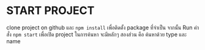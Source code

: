 # START PROJECT

clone project on github และ `npm install` เพื่อติดตั้ง package ที่จำเป็น จากนั้น Run คำสั่ง `npm start`
เพื่อเปิด project
ในการค้นหา จะมีหลักๆ สองส่วน คือ ค้นหาด้วย type และ name
